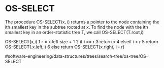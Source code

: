 # OS-SELECT
The procedure OS-SELECT(x, i) returns a pointer to the node containing
the ith smallest key in the subtree rooted at x. To find the node with
the ith smallest key in an order-statistic tree T, we call
OS-SELECT(T.root,i)


OS-SELECT(x,i)
1 r = x.left.size + 1 
2 if i == r 
3    return x 
4 elseif i < r 
5     return OS-SELECT(.x.left,i)
6 else return OS-SELECT(x.right, i - r)


#software-engineering/data-structures/trees/search-tree/os-tree/OS-SELECT
